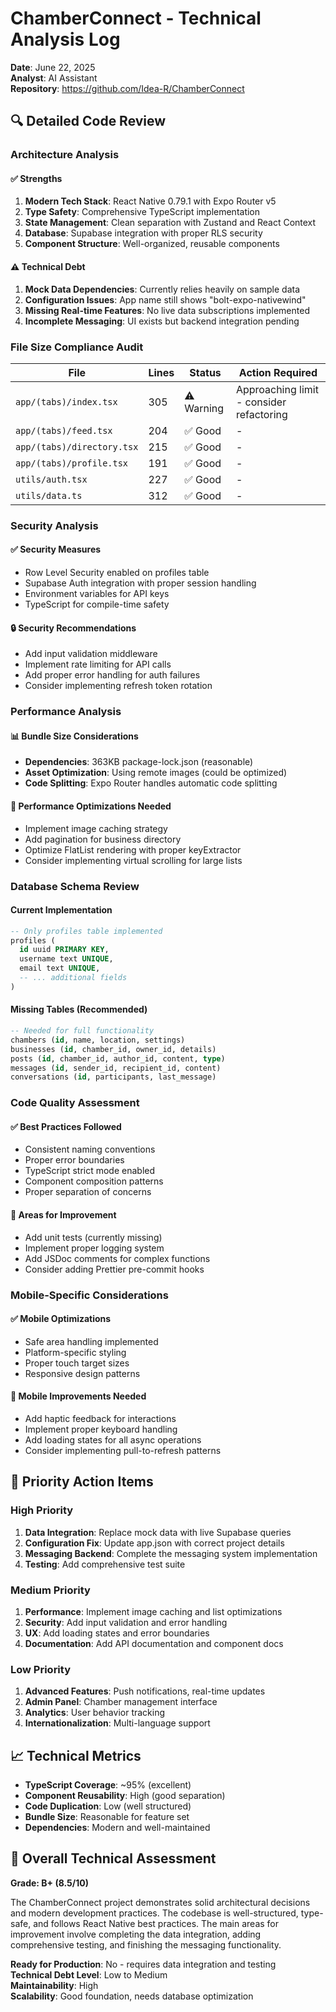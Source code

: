# ChamberConnect - Technical Analysis Log
**Date**: June 22, 2025  
**Analyst**: AI Assistant  
**Repository**: https://github.com/Idea-R/ChamberConnect

## 🔍 Detailed Code Review

### Architecture Analysis

#### ✅ Strengths
1. **Modern Tech Stack**: React Native 0.79.1 with Expo Router v5
2. **Type Safety**: Comprehensive TypeScript implementation
3. **State Management**: Clean separation with Zustand and React Context
4. **Database**: Supabase integration with proper RLS security
5. **Component Structure**: Well-organized, reusable components

#### ⚠️ Technical Debt
1. **Mock Data Dependencies**: Currently relies heavily on sample data
2. **Configuration Issues**: App name still shows "bolt-expo-nativewind"
3. **Missing Real-time Features**: No live data subscriptions implemented
4. **Incomplete Messaging**: UI exists but backend integration pending

### File Size Compliance Audit

| File | Lines | Status | Action Required |
|------|-------|--------|----------------|
| `app/(tabs)/index.tsx` | 305 | ⚠️ Warning | Approaching limit - consider refactoring |
| `app/(tabs)/feed.tsx` | 204 | ✅ Good | - |
| `app/(tabs)/directory.tsx` | 215 | ✅ Good | - |
| `app/(tabs)/profile.tsx` | 191 | ✅ Good | - |
| `utils/auth.tsx` | 227 | ✅ Good | - |
| `utils/data.ts` | 312 | ✅ Good | - |

### Security Analysis

#### ✅ Security Measures
- Row Level Security enabled on profiles table
- Supabase Auth integration with proper session handling
- Environment variables for API keys
- TypeScript for compile-time safety

#### 🔒 Security Recommendations
- Add input validation middleware
- Implement rate limiting for API calls
- Add proper error handling for auth failures
- Consider implementing refresh token rotation

### Performance Analysis

#### 📊 Bundle Size Considerations
- **Dependencies**: 363KB package-lock.json (reasonable)
- **Asset Optimization**: Using remote images (could be optimized)
- **Code Splitting**: Expo Router handles automatic code splitting

#### 🚀 Performance Optimizations Needed
- Implement image caching strategy
- Add pagination for business directory
- Optimize FlatList rendering with proper keyExtractor
- Consider implementing virtual scrolling for large lists

### Database Schema Review

#### Current Implementation
```sql
-- Only profiles table implemented
profiles (
  id uuid PRIMARY KEY,
  username text UNIQUE,
  email text UNIQUE,
  -- ... additional fields
)
```

#### Missing Tables (Recommended)
```sql
-- Needed for full functionality
chambers (id, name, location, settings)
businesses (id, chamber_id, owner_id, details)
posts (id, chamber_id, author_id, content, type)
messages (id, sender_id, recipient_id, content)
conversations (id, participants, last_message)
```

### Code Quality Assessment

#### ✅ Best Practices Followed
- Consistent naming conventions
- Proper error boundaries
- TypeScript strict mode enabled
- Component composition patterns
- Proper separation of concerns

#### 🔧 Areas for Improvement
- Add unit tests (currently missing)
- Implement proper logging system
- Add JSDoc comments for complex functions
- Consider adding Prettier pre-commit hooks

### Mobile-Specific Considerations

#### ✅ Mobile Optimizations
- Safe area handling implemented
- Platform-specific styling
- Proper touch target sizes
- Responsive design patterns

#### 📱 Mobile Improvements Needed
- Add haptic feedback for interactions
- Implement proper keyboard handling
- Add loading states for all async operations
- Consider implementing pull-to-refresh patterns

## 🎯 Priority Action Items

### High Priority
1. **Data Integration**: Replace mock data with live Supabase queries
2. **Configuration Fix**: Update app.json with correct project details
3. **Messaging Backend**: Complete the messaging system implementation
4. **Testing**: Add comprehensive test suite

### Medium Priority
1. **Performance**: Implement image caching and list optimizations
2. **Security**: Add input validation and error handling
3. **UX**: Add loading states and error boundaries
4. **Documentation**: Add API documentation and component docs

### Low Priority
1. **Advanced Features**: Push notifications, real-time updates
2. **Admin Panel**: Chamber management interface
3. **Analytics**: User behavior tracking
4. **Internationalization**: Multi-language support

## 📈 Technical Metrics

- **TypeScript Coverage**: ~95% (excellent)
- **Component Reusability**: High (good separation)
- **Code Duplication**: Low (well structured)
- **Bundle Size**: Reasonable for feature set
- **Dependencies**: Modern and well-maintained

## 🏁 Overall Technical Assessment

**Grade: B+ (8.5/10)**

The ChamberConnect project demonstrates solid architectural decisions and modern development practices. The codebase is well-structured, type-safe, and follows React Native best practices. The main areas for improvement involve completing the data integration, adding comprehensive testing, and finishing the messaging functionality.

**Ready for Production**: No - requires data integration and testing  
**Technical Debt Level**: Low to Medium  
**Maintainability**: High  
**Scalability**: Good foundation, needs database optimization 